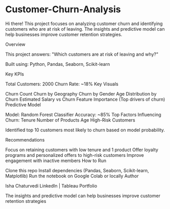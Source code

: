 # Customer-Churn-Analysis
Hi there! This project focuses on analyzing customer churn and identifying customers who are at risk of leaving. The insights and predictive model can help businesses improve customer retention strategies.

Overview

This project answers:
"Which customers are at risk of leaving and why?"

Built using: Python, Pandas, Seaborn, Scikit-learn

Key KPIs

Total Customers: 2000
Churn Rate: ~18%
Key Visuals

Churn Count
Churn by Geography
Churn by Gender
Age Distribution by Churn
Estimated Salary vs Churn
Feature Importance (Top drivers of churn)
Predictive Model

Model: Random Forest Classifier
Accuracy: ~85%
Top Factors Influencing Churn:
Tenure
Number of Products
Age
High-Risk Customers

Identified top 10 customers most likely to churn based on model probability.

Recommendations

Focus on retaining customers with low tenure and 1 product
Offer loyalty programs and personalized offers to high-risk customers
Improve engagement with inactive members
How to Run

Clone this repo
Install dependencies (Pandas, Seaborn, Scikit-learn, Matplotlib)
Run the notebook on Google Colab or locally
Author

Isha Chaturvedi
LinkedIn | Tableau Portfolio



The insights and predictive model can help businesses improve customer retention strategies
